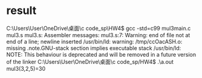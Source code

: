 # result

C:\Users\User\OneDrive\桌面\c code\_sp\HW4$ gcc -std=c99 mul3main.c mul3.s mul3.s: Assembler messages: mul3.s:7: Warning: end of file not at end of a line; newline inserted /usr/bin/ld: warning: /tmp/ccOacASH.o: missing .note.GNU-stack section implies executable stack /usr/bin/ld: NOTE: This behaviour is deprecated and will be removed in a future version of the linker C:\Users\User\OneDrive\桌面\c code\_sp/HW4$ .\a.out mul3(3,2,5)=30
